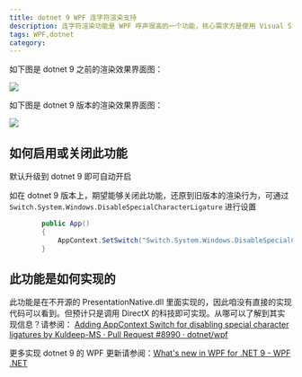 ```yaml
---
title: dotnet 9 WPF 连字符渲染支持
description: 连字符渲染功能是 WPF 呼声很高的一个功能，核心需求方是使用 Visual Studio 的开发者们。开发者们期望使用连字符的时候可以进行连字符渲染，让开发过程中的视觉效果更加。于是作为 Visual Studio 的基础设施的 WPF 就要承担此功能的实现。经过漫长的开发，终于在 dotnet 9 里面加入了此功能
tags: WPF,dotnet
category: 
---
```


<!-- CreateTime:2024/11/14 07:29:19 -->
<!-- 发布 -->
<!-- 博客 -->

如下图是 dotnet 9 之前的渲染效果界面图：

<!-- ![](image/dotnet 9 WPF 连字符渲染支持/dotnet 9 WPF 连字符渲染支持0.png) -->
![](http://cdn.lindexi.site/lindexi%2F202411131958534104.jpg)

如下图是 dotnet 9 版本的渲染效果界面图：

<!-- ![](image/dotnet 9 WPF 连字符渲染支持/dotnet 9 WPF 连字符渲染支持1.png) -->
![](http://cdn.lindexi.site/lindexi%2F202411131959199581.jpg)

## 如何启用或关闭此功能

默认升级到 dotnet 9 即可自动开启

如在 dotnet 9 版本上，期望能够关闭此功能，还原到旧版本的渲染行为，可通过 `Switch.System.Windows.DisableSpecialCharacterLigature` 进行设置

```csharp
        public App()
        {
            AppContext.SetSwitch("Switch.System.Windows.DisableSpecialCharacterLigature", true);
        }
```

## 此功能是如何实现的

此功能是在不开源的 PresentationNative.dll 里面实现的，因此咱没有直接的实现代码可以看到。但预计只是调用 DirectX 的科技即可实现。从哪可以了解到其实现信息？请参阅： [Adding AppContext Switch for disabling special character ligatures by Kuldeep-MS · Pull Request #8990 · dotnet/wpf](https://github.com/dotnet/wpf/pull/8990 )

更多实现 dotnet 9 的 WPF 更新请参阅：[What's new in WPF for .NET 9 - WPF .NET](https://learn.microsoft.com/zh-cn/dotnet/desktop/wpf/whats-new/net90?view=netdesktop-9.0 )
